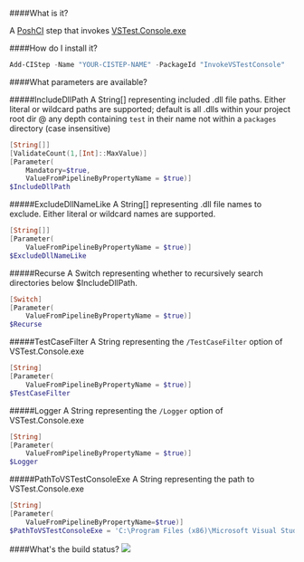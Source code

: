 ####What is it?

A [PoshCI](https://github.com/PoshCI/PoshCI) step that invokes [VSTest.Console.exe](https://msdn.microsoft.com/en-us/library/jj155796.aspx)

####How do I install it?

```PowerShell
Add-CIStep -Name "YOUR-CISTEP-NAME" -PackageId "InvokeVSTestConsole"
```

####What parameters are available?

#####IncludeDllPath
A String[] representing included .dll file paths. Either literal or wildcard paths are supported; default is all .dlls 
within your project root dir @ any depth containing `test` in their name not within a `packages` directory (case insensitive)
```PowerShell
[String[]]
[ValidateCount(1,[Int]::MaxValue)]
[Parameter(
    Mandatory=$true,
    ValueFromPipelineByPropertyName = $true)]
$IncludeDllPath
```

#####ExcludeDllNameLike
A String[] representing .dll file names to exclude. Either literal or wildcard names are supported.
```PowerShell
[String[]]
[Parameter(
    ValueFromPipelineByPropertyName = $true)]
$ExcludeDllNameLike
```

#####Recurse
A Switch representing whether to recursively search directories below $IncludeDllPath.
```PowerShell
[Switch]
[Parameter(
    ValueFromPipelineByPropertyName = $true)]
$Recurse
```

#####TestCaseFilter
A String representing the `/TestCaseFilter` option of VSTest.Console.exe
```PowerShell
[String]
[Parameter(
    ValueFromPipelineByPropertyName = $true)]
$TestCaseFilter
```

#####Logger
A String representing the `/Logger` option of VSTest.Console.exe
```PowerShell
[String]
[Parameter(
    ValueFromPipelineByPropertyName = $true)]
$Logger
```

#####PathToVSTestConsoleExe
A String representing the path to VSTest.Console.exe
```PowerShell
[String]
[Parameter(
    ValueFromPipelineByPropertyName=$true)]
$PathToVSTestConsoleExe = 'C:\Program Files (x86)\Microsoft Visual Studio 14.0\Common7\IDE\CommonExtensions\Microsoft\TestWindow\vstest.console.exe'
```

####What's the build status?
![](https://ci.appveyor.com/api/projects/status/rcevsilgkskrk9wi?svg=true)

